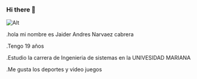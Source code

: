 ### Hi there 👋
![Alt](https://scontent.fpso2-1.fna.fbcdn.net/v/t1.6435-9/60008219_943478152650037_4488379345605230592_n.jpg?_nc_cat=110&ccb=1-7&_nc_sid=e3f864&_nc_eui2=AeFxIeY7wdPDg0wEAroMwxt_MS7ZpEu7ub8xLtmkS7u5v5ze4oHLB8cHcx-Lausj1GsRfRrcNQcRyHreua0EAPmN&_nc_ohc=vq8hL3SUaPcAX_qCtP8&_nc_ht=scontent.fpso2-1.fna&oh=00_AfCTIinKnTiGgZPeVdIzhhB_cDup9nMzKAMp3EjTKkno3A&oe=653AA433)

.hola mi nombre es Jaider Andres Narvaez cabrera

.Tengo 19 años

.Estudio la carrera de Ingenieria de sistemas en la UNIVESIDAD MARIANA 

.Me gusta los deportes y video juegos 
